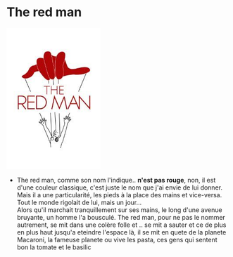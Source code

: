 # The red man

![](redman.jpg)

-   The red man, comme son nom l'indique.. **n'est pas rouge**, non, il est d'une couleur classique, c'est juste le nom que j'ai envie de lui donner.  
    Mais il a une particularité, les pieds à la place des mains et vice-versa.
    Tout le monde rigolait de lui, mais un jour...  
    Alors qu'il marchait tranquillement sur ses mains, le long d'une avenue bruyante, un homme l'a bousculé. The red man, pour ne pas le nommer autrement, se mit dans une colère folle et ..
se mit a sauter et ce de plus en plus haut jusqu'a eteindre l'espace
là, il se mit en quete de la planete Macaroni, la fameuse planete ou vive les pasta, ces gens qui sentent bon la tomate et le basilic
